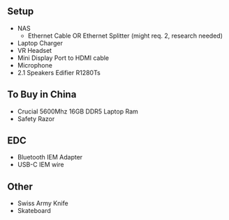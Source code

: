 ## Setup
- NAS
	- Ethernet Cable
	  OR
	  Ethernet Splitter (might req. 2, research needed)
- Laptop Charger
- VR Headset
- Mini Display Port to HDMI cable
- Microphone
- 2.1 Speakers
  Edifier R1280Ts
## To Buy in China
- Crucial 5600Mhz 16GB DDR5 Laptop Ram
- Safety Razor

## EDC
- Bluetooth IEM Adapter
- USB-C IEM wire
## Other
- Swiss Army Knife
- Skateboard
